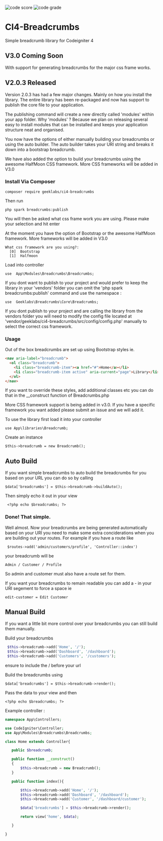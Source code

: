 
![code score](https://api.codiga.io/project/16386/score/svg) ![code grade](https://api.codiga.io/project/16386/status/svg)

# CI4-Breadcrumbs
Simple breadcrumb library for Codeigniter 4

## V3.0 Coming Soon
With support for generating breadcrumbs for the major css frame works.

## V2.0.3 Released
Version 2.0.3 has had a few major changes. Mainly on how you install the library. The entire library has been re-packaged and now has support to publish the core file to your application.

The publishing command will create a new directly called 'modules' within your app folder. Why 'modules' ? Because we plan on releasing several easy to install modules that can be installed and keeps your application structure neat and organised.

You now have the options of either manually building your breadcrumbs or using the auto builder. The auto builder takes your URI string and breaks it down into a bootstrap breadcrumb.

We have also added the option to build your breadcrumbs using the awesome HalfMoon CSS framework. More CSS frameworks will be added in V3.0

### Install Via Composer

```
composer require geeklabs/ci4-breadcrumbs
```
Then run

```
php spark breadcrumbs:publish
```
You will then be asked what css frame work you are using. Please make your selection and hit enter

At the moment you have the option of Bootstrap or the awesome HalfMoon framework. More frameworks will be added in V3.0

```
What css framework are you using?:
  [0]  Bootstrap
  [1]  Halfmoon

```
Load into controller 

```
use  App\Modules\Breadcrumbs\Breadcrumbs;
```
If you dont want to publish to your project and would prefer to keep the library in your 'vendors' folder you can omit the 'php spark breadcrumbs:publish' command and use the namespace :

```
use  Geeklabs\Breadcrumbs\Core\Breadcrumbs;
```

If you dont publish to your project and are calling the library from the vendors folder you will need to modify the config file located at 'vendor/geeklabs/ci4-breadcrumbs/src/config/config.php' manually to select the correct css framework.


### Usage

Out of the box breadcrumbs are set up using Bootstrap styles ie.

```html
<nav aria-label="breadcrumb">
  <ol class="breadcrumb">
    <li class="breadcrumb-item"><a href="#">Home</a></li>
    <li class="breadcrumb-item active" aria-current="page">Library</li>
  </ol>
</nav>
```

If you want to override these styles, add additional classes etc you can do that in the __construct function of Breadcrumbs.php

More CSS framework support is being added in v3.0. If you have a specific framework you want added please submit an issue and we will add it.

To use the library first load it into your controller

```
use App\libraries\Breadcrumb;
```
Create an instance

```
$this->breadcrumb = new Breadcrumb();
```
## Auto Build

If you want simple breadcrumbs to auto build the breadcrumbs for you based on your URL you can do so by calling

```
$data['breadcrumbs'] = $this->breadcrumb->buildAuto();
```
Then simply echo it out in your view
```
 <?php echo $breadcrumbs; ?> 
 ```
 
 ### Done! That simple.
 
 Well almost. Now your breadcrumbs are being generated automatically based on your URI you need to make some extra conciderations when you are building out your routes. For example if you have a route like 
 
```
 $routes->add('admin/customers/profile', 'Controller::index')
```
 your breadcrumb will be
 
 ```
 Admin / Customer / Profile
 ```
 So admin and customer must also have a route set for them.
 
 If you want your breadcrumbs to remain readable you can add a - in your URI segement to force a space ie
 
 ```
 edit-customer = Edit Customer
 ```
 
 ## Manual Build
 
 If you want a little bit more control over your breadcrumbs you can still build them manually.

Build your breadcrumbs

```php
 $this->breadcrumb->add('Home', '/');
 $this->breadcrumb->add('Dashboard', '/dashboard');  
 $this->breadcrumb->add('Customers', '/customers');  
```
 
 ensure to include the / before your url
 
 Build the breadcrumbs using
 
 ```
 $data['breadcrumbs'] = $this->breadcrumb->render();
 ```
 
 Pass the data to your view and then 
 
 ```
 <?php echo $breadcrumbs; ?>
 ```
 
 Example controller :
 
 ```php
 namespace App\Controllers;

use CodeIgniter\Controller;
use App\Modules\Breadcrumbs\Breadcrumbs;

class Home extends Controller{

    public $breadcrumb;

    public function __construct()
    {        
        $this->breadcrumb = new Breadcrumb();
    }

    public function index(){

        $this->breadcrumb->add('Home', '/');
        $this->breadcrumb->add('Dashboard', '/dashboard');
        $this->breadcrumb->add('Customer', '/dashboard/customer');

        $data['breadcrumbs'] = $this->breadcrumb->render();

        return view('home', $data);

    }

}
```
